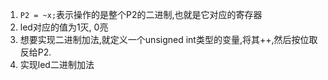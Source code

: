 1. `P2 = ~x;`表示操作的是整个P2的二进制,也就是它对应的寄存器
2. led对应的值为1灭, 0亮
3. 想要实现二进制加法,就定义一个unsigned int类型的变量,将其++,然后按位取反给P2.
4. 实现led二进制加法